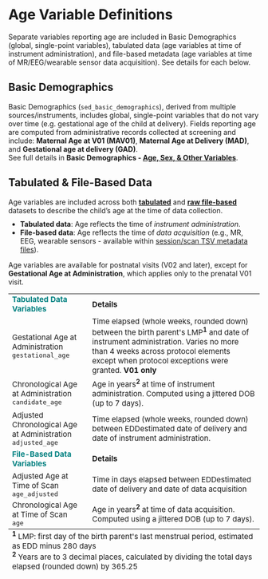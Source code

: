 # Age Variable Definitions

Separate variables reporting age are included in Basic Demographics (global, single-point variables), tabulated data (age variables at time of instrument administration), and file-based metadata (age variables at time of MR/EEG/wearable sensor data acquisition). See details for each below.

## Basic Demographics

Basic Demographics (`sed_basic_demographics`), derived from multiple sources/instruments, includes global, single-point variables that do not vary over time (e.g. gestational age of the child at delivery). Fields reporting age are computed from administrative records collected at screening and include: **Maternal Age at V01 (MAV01)**, **Maternal Age at Delivery (MAD)**, and **Gestational age at delivery (GAD)**.<br>
See full details in **Basic Demographics - [Age, Sex, & Other Variables](demo/basicdemo.md#age-sec-other-variables)**.

## Tabulated & File-Based Data

Age variables are included across both **[tabulated](../datacuration/phenotypes.md)** and **[raw file-based](../datacuration/file-based-data.md#raw-bids)**  datasets to describe the child’s age at the time of data collection.

<ul style="margin-top: -4px;">
  <li><i class="fa-solid fa-table"></i> <b>Tabulated data</b>: Age reflects the time of <i>instrument administration</i>.</li>
  <li><i class="fa-solid fa-folder-open"></i> <b>File-based data</b>: Age reflects the time of <i>data acquisition</i> (e.g., MR, EEG, wearable sensors - available within <a href="../../datacuration/file-based-data/#participant-session-scan-level-data">session/scan TSV metadata files</a>).</li>
</ul>

Age variables are available for postnatal visits (V02 and later), except for **Gestational Age at Administration**, which applies only to the prenatal V01 visit.

<table class="compact-table-no-vertical-lines" style="width: 100%; border-collapse: collapse; table-layout: fixed; font-size: 15px;">
<tbody>
<tr>
  <td style="color: teal;"><i class="fa-solid fa-table"></i> <b>Tabulated Data Variables</b></td>
  <td><b>Details</b></td>
</tr>
<tr>
<td>Gestational Age at Administration<br><code>gestational_age</code></td>
<td style="word-wrap: break-word; white-space: normal;">Time elapsed (whole weeks, rounded down) between the birth parent's LMP<sup><b>1</b></sup> and date of instrument administration. Varies no more than 4 weeks across protocol elements except when protocol exceptions were granted. <b>V01 only</b>
</td>
</tr>
<tr>
<td>Chronological Age at Administration<br><code>candidate_age</code></td>
<td style="word-wrap: break-word; white-space: normal;">Age in years<sup><b>2</b></sup> at time of instrument administration. Computed using a jittered DOB (up to 7 days).</td>
</tr>
<tr>
<td>Adjusted Chronological Age at Administration<br><code>adjusted_age</code></td>
<td style="word-wrap: break-word; white-space: normal;">Time elapsed (whole weeks, rounded down) between <span class="tooltip">EDD<span class="tooltiptext">estimated date of delivery</span></span> and date of instrument administration.</td>
</tr>
<tr>
  <td style="color: teal;"><i class="fa-solid fa-folder-open"></i> <b>File-Based Data Variables</b></td>
  <td><b>Details</b></td>
</tr>
<tr>
<td>Adjusted Age at Time of Scan<br><code>age_adjusted</code></td>
<td style="word-wrap: break-word; white-space: normal;">Time in days elapsed between <span class="tooltip">EDD<span class="tooltiptext">estimated date of delivery</span></span> and date of data acquisition</td>
</tr>
<tr>
<td>Chronological Age at Time of Scan<br><code>age</code></td>
<td style="word-wrap: break-word; white-space: normal;">Age in years<sup><b>2</b></sup> at time of data acquisition. Computed using a jittered DOB (up to 7 days).</td>
</tr>
</tbody>
<tfoot><tr><td colspan="2" style="word-wrap: break-word; white-space: normal;">
  <sup><b>1</b></sup> LMP: first day of the birth parent's last menstrual period, estimated as EDD minus 280 days<br>
  <sup><b>2</b></sup> Years are to 3 decimal places, calculated by dividing the total days elapsed (rounded down) by 365.25</td>
</tr></tfoot>
</table>